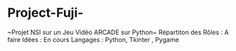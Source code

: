 # Project-Fuji-
~Projet NSI sur un Jeu Vidéo ARCADE sur Python~
Répartiton des Rôles : A faire 
Idées : En cours
Langages : Python, Tkinter , Pygame

